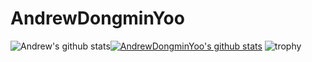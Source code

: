 # AndrewDongminYoo

![Andrew's github stats](https://github-readme-stats.vercel.app/api?username=AndrewDongminYoo&show_icons=true)[![AndrewDongminYoo's github stats](https://github-readme-stats.vercel.app/api/top-langs/?username=AndrewDongminYoo&show_icons=true&hide_border=true&title_color=004386&icon_color=004386&layout=compact)](https://github.com/AndrewDongminYoo)
![trophy](https://github-profile-trophy.vercel.app/?username=본인ID)